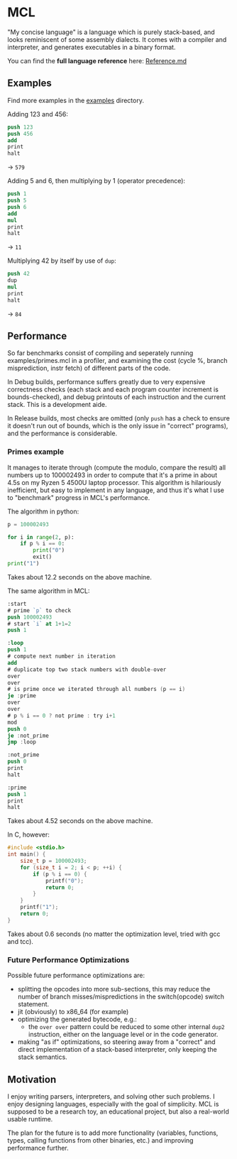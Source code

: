 # MCL

"My concise language" is a language which is purely stack-based, and looks reminiscent of some assembly dialects.
It comes with a compiler and interpreter, and generates executables in a binary format.

You can find the **full language reference** here: [Reference.md](./Reference.md)


## Examples

Find more examples in the [examples](./examples) directory.

Adding 123 and 456:
```nasm
push 123
push 456
add
print
halt
```
-> `579`

Adding 5 and 6, then multiplying by 1 (operator precedence):
```nasm
push 1
push 5
push 6
add
mul
print
halt
```
-> `11`

Multiplying 42 by itself by use of `dup`:
```nasm
push 42
dup
mul
print
halt
```
-> `84`


## Performance

So far benchmarks consist of compiling and seperately running examples/primes.mcl in a profiler, 
and examining the cost (cycle %, branch misprediction, instr fetch) of different parts of the code.

In Debug builds, performance suffers greatly due to very expensive correctness checks (each stack and each program counter 
increment is bounds-checked), and debug printouts of each instruction and the current stack. This is a development aide.

In Release builds, most checks are omitted (only `push` has a check to ensure it doesn't run out of bounds, which is the only 
issue in "correct" programs), and the performance is considerable.

### Primes example

It manages to iterate through (compute the modulo, compare the result) all numbers up to 100002493 in order to compute that it's a prime in about 4.5s on my Ryzen 5 4500U laptop processor.
This algorithm is hilariously inefficient, but easy to implement in any language, and thus it's what I use to "benchmark" progress in MCL's performance. 

The algorithm in python:
```py
p = 100002493

for i in range(2, p):
    if p % i == 0:
        print("0")
        exit()
print("1")
```
Takes about 12.2 seconds on the above machine.

The same algorithm in MCL:
```nasm
:start
# prime `p` to check
push 100002493
# start `i` at 1+1=2
push 1

:loop
push 1
# compute next number in iteration
add
# duplicate top two stack numbers with double-over
over
over
# is prime once we iterated through all numbers (p == i)
je :prime
over
over
# p % i == 0 ? not prime : try i+1
mod
push 0
je :not_prime
jmp :loop

:not_prime
push 0
print
halt

:prime
push 1
print
halt
```
Takes about 4.52 seconds on the above machine.

In C, however:
```c
#include <stdio.h>
int main() {
    size_t p = 100002493;
    for (size_t i = 2; i < p; ++i) {
        if (p % i == 0) {
            printf("0");
            return 0;
        }
    }
    printf("1");
    return 0;
}
```
Takes about 0.6 seconds (no matter the optimization level, tried with gcc and tcc).

### Future Performance Optimizations

Possible future performance optimizations are:

- splitting the opcodes into more sub-sections, this may reduce the number of branch misses/mispredictions in the switch(opcode) switch statement.
- jit (obviously) to x86_64 (for example)
- optimizing the generated bytecode, e.g.:
    - the `over over` pattern could be reduced to some other internal `dup2` instruction, either on the language level or in the code generator.
- making "as if" optimizations, so steering away from a "correct" and direct implementation of a stack-based interpreter, only keeping the stack semantics.


## Motivation

I enjoy writing parsers, interpreters, and solving other such problems. I enjoy designing languages, especially with the goal of simplicity.
MCL is supposed to be a research toy, an educational project, but also a real-world usable runtime.

The plan for the future is to add more functionality (variables, functions, types, calling functions from other binaries, etc.) and improving performance further.

